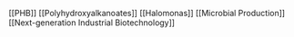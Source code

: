 [[PHB]]
[[Polyhydroxyalkanoates]]
[[Halomonas]]
[[Microbial Production]]
[[Next-generation Industrial Biotechnology]]
